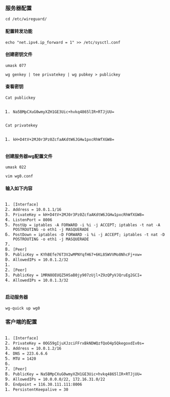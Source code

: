 <!DOCTYPE html> <html lang="zh"> <head> <meta charset="utf-8"/> <title>Markdown在线编辑器 - www.MdEditor.com</title> <link rel="shortcut icon" href="https://www.mdeditor.com/images/logos/favicon.ico" type="image/x-icon"/> </head> <body><h3 id="h3-u670Du52A1u5668u914Du7F6E"><a name="服务器配置" class="reference-link"></a><span class="header-link octicon octicon-link"></span>服务器配置</h3><p><code>cd /etc/wireguard/</code></p> <h4 id="h4-u914Du7F6Eu8F6Cu53D1u529Fu80FD"><a name="配置转发功能" class="reference-link"></a><span class="header-link octicon octicon-link"></span>配置转发功能</h4><p><code>echo "net.ipv4.ip_forward = 1" &gt;&gt; /etc/sysctl.conf</code></p> <h4 id="h4-u521Bu5EFAu5BC6u94A5u6587u4EF6"><a name="创建密钥文件" class="reference-link"></a><span class="header-link octicon octicon-link"></span>创建密钥文件</h4><p><code>umask 077</code></p> <p><code>wg genkey | tee privatekey | wg pubkey &gt; publickey</code></p> <h4 id="h4-u67E5u770Bu5BC6u94A5"><a name="查看密钥" class="reference-link"></a><span class="header-link octicon octicon-link"></span>查看密钥</h4><p><code>Cat publickey</code></p> <pre class="prettyprint linenums prettyprinted" style=""><ol class="linenums"><li class="L0"><code class="lang-markdown"><span class="typ">Na5BMpCXuG0wmyXZH1GE3Uic</span><span class="pun">+</span><span class="pln">hvkq4865lIR</span><span class="pun">+</span><span class="typ">RTJjUU</span><span class="pun">=</span></code></li></ol></pre> <p><code>Cat privatekey</code></p> <pre class="prettyprint linenums prettyprinted" style=""><ol class="linenums"><li class="L0"><code class="lang-markdown"><span class="pln">kH</span><span class="pun">+</span><span class="pln">D4tV</span><span class="pun">+</span><span class="lit">2MJ0r3Pz0ZcfaAKdtW6JGHw1pxcRhWfXGW8</span><span class="pun">=</span></code></li></ol></pre> <h4 id="h4--wg-"><a name="创建服务器wg配置文件" class="reference-link"></a><span class="header-link octicon octicon-link"></span>创建服务器wg配置文件</h4><p><code>umask 022</code></p> <p><code>vim wg0.conf</code></p> <h4 id="h4-u8F93u5165u5982u4E0Bu5185u5BB9"><a name="输入如下内容" class="reference-link"></a><span class="header-link octicon octicon-link"></span>输入如下内容</h4><pre class="prettyprint linenums prettyprinted" style=""><ol class="linenums"><li class="L0"><code><span class="pun">[</span><span class="typ">Interface</span><span class="pun">]</span></code></li><li class="L1"><code><span class="typ">Address</span><span class="pln"> </span><span class="pun">=</span><span class="pln"> </span><span class="lit">10.0</span><span class="pun">.</span><span class="lit">1.1</span><span class="pun">/</span><span class="lit">16</span></code></li><li class="L2"><code><span class="typ">PrivateKey</span><span class="pln"> </span><span class="pun">=</span><span class="pln"> kH</span><span class="pun">+</span><span class="pln">D4tV</span><span class="pun">+</span><span class="lit">2MJ0r3Pz0ZcfaAKdtW6JGHw1pxcRhWfXGW8</span><span class="pun">=</span></code></li><li class="L3"><code><span class="typ">ListenPort</span><span class="pln"> </span><span class="pun">=</span><span class="pln"> </span><span class="lit">8006</span></code></li><li class="L4"><code><span class="typ">PostUp</span><span class="pln"> </span><span class="pun">=</span><span class="pln"> iptables </span><span class="pun">-</span><span class="pln">A FORWARD </span><span class="pun">-</span><span class="pln">i </span><span class="pun">%</span><span class="pln">i </span><span class="pun">-</span><span class="pln">j ACCEPT</span><span class="pun">;</span><span class="pln"> iptables </span><span class="pun">-</span><span class="pln">t nat </span><span class="pun">-</span><span class="pln">A POSTROUTING </span><span class="pun">-</span><span class="pln">o eth1 </span><span class="pun">-</span><span class="pln">j MASQUERADE</span></code></li><li class="L5"><code><span class="typ">PostDown</span><span class="pln"> </span><span class="pun">=</span><span class="pln"> iptables </span><span class="pun">-</span><span class="pln">D FORWARD </span><span class="pun">-</span><span class="pln">i </span><span class="pun">%</span><span class="pln">i </span><span class="pun">-</span><span class="pln">j ACCEPT</span><span class="pun">;</span><span class="pln"> iptables </span><span class="pun">-</span><span class="pln">t nat </span><span class="pun">-</span><span class="pln">D POSTROUTING </span><span class="pun">-</span><span class="pln">o eth1 </span><span class="pun">-</span><span class="pln">j MASQUERADE</span></code></li><li class="L6"><code></code></li><li class="L7"><code><span class="pun">[</span><span class="typ">Peer</span><span class="pun">]</span></code></li><li class="L8"><code><span class="typ">PublicKey</span><span class="pln"> </span><span class="pun">=</span><span class="pln"> </span><span class="typ">KYhBEfe76T3V2wMPNYqfH67</span><span class="pun">+</span><span class="lit">6KL85WVVMo8NhcFj</span><span class="pun">+</span><span class="pln">xw</span><span class="pun">=</span></code></li><li class="L9"><code><span class="typ">AllowedIPs</span><span class="pln"> </span><span class="pun">=</span><span class="pln"> </span><span class="lit">10.0</span><span class="pun">.</span><span class="lit">1.2</span><span class="pun">/</span><span class="lit">32</span></code></li><li class="L0"><code></code></li><li class="L1"><code><span class="pun">[</span><span class="typ">Peer</span><span class="pun">]</span></code></li><li class="L2"><code><span class="typ">PublicKey</span><span class="pln"> </span><span class="pun">=</span><span class="pln"> </span><span class="lit">1MRN8OEUQZ5HSaB0jy907zUjl</span><span class="pun">+</span><span class="pln">Z9zQPyVJQruEg2GCI</span><span class="pun">=</span></code></li><li class="L3"><code><span class="typ">AllowedIPs</span><span class="pln"> </span><span class="pun">=</span><span class="pln"> </span><span class="lit">10.0</span><span class="pun">.</span><span class="lit">1.3</span><span class="pun">/</span><span class="lit">32</span></code></li></ol></pre><h4 id="h4-u542Fu52A8u670Du52A1u5668"><a name="启动服务器" class="reference-link"></a><span class="header-link octicon octicon-link"></span>启动服务器</h4><p><code>wg-quick up wg0</code></p> <h3 id="h3-u5BA2u6237u7AEFu7684u914Du7F6E"><a name="客户端的配置" class="reference-link"></a><span class="header-link octicon octicon-link"></span>客户端的配置</h3><pre class="prettyprint linenums prettyprinted" style=""><ol class="linenums"><li class="L0"><code><span class="pun">[</span><span class="typ">Interface</span><span class="pun">]</span></code></li><li class="L1"><code><span class="typ">PrivateKey</span><span class="pln"> </span><span class="pun">=</span><span class="pln"> </span><span class="lit">0OG59gIjuXJzciFFrxBkNDWQzfQoO4p5QkegoxdIv0s</span><span class="pun">=</span></code></li><li class="L2"><code><span class="typ">Address</span><span class="pln"> </span><span class="pun">=</span><span class="pln"> </span><span class="lit">10.0</span><span class="pun">.</span><span class="lit">1.2</span><span class="pun">/</span><span class="lit">16</span></code></li><li class="L3"><code><span class="pln">DNS </span><span class="pun">=</span><span class="pln"> </span><span class="lit">223.6</span><span class="pun">.</span><span class="lit">6.6</span></code></li><li class="L4"><code><span class="pln">MTU </span><span class="pun">=</span><span class="pln"> </span><span class="lit">1420</span></code></li><li class="L5"><code></code></li><li class="L6"><code><span class="pun">[</span><span class="typ">Peer</span><span class="pun">]</span></code></li><li class="L7"><code><span class="typ">PublicKey</span><span class="pln"> </span><span class="pun">=</span><span class="pln"> </span><span class="typ">Na5BMpCXuG0wmyXZH1GE3Uic</span><span class="pun">+</span><span class="pln">hvkq4865lIR</span><span class="pun">+</span><span class="typ">RTJjUU</span><span class="pun">=</span></code></li><li class="L8"><code><span class="typ">AllowedIPs</span><span class="pln"> </span><span class="pun">=</span><span class="pln"> </span><span class="lit">10.0</span><span class="pun">.</span><span class="lit">0.0</span><span class="pun">/</span><span class="lit">22</span><span class="pun">,</span><span class="pln"> </span><span class="lit">172.16</span><span class="pun">.</span><span class="lit">31.0</span><span class="pun">/</span><span class="lit">22</span></code></li><li class="L9"><code><span class="typ">Endpoint</span><span class="pln"> </span><span class="pun">=</span><span class="pln"> </span><span class="lit">116.30</span><span class="pun">.</span><span class="lit">111.111</span><span class="pun">:</span><span class="lit">8006</span></code></li><li class="L0"><code><span class="typ">PersistentKeepalive</span><span class="pln"> </span><span class="pun">=</span><span class="pln"> </span><span class="lit">30</span></code></li></ol></pre></body> </html>
